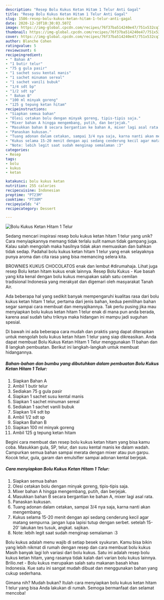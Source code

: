 ```yaml
---
description: "Resep Bolu Kukus Ketan Hitam 1 Telur Anti Gagal"
title: "Resep Bolu Kukus Ketan Hitam 1 Telur Anti Gagal"
slug: 1586-resep-bolu-kukus-ketan-hitam-1-telur-anti-gagal
date: 2020-12-10T10:30:03.507Z
image: https://img-global.cpcdn.com/recipes/76f37ba514240e47/751x532cq70/bolu-kukus-ketan-hitam-1-telur-foto-resep-utama.jpg
thumbnail: https://img-global.cpcdn.com/recipes/76f37ba514240e47/751x532cq70/bolu-kukus-ketan-hitam-1-telur-foto-resep-utama.jpg
cover: https://img-global.cpcdn.com/recipes/76f37ba514240e47/751x532cq70/bolu-kukus-ketan-hitam-1-telur-foto-resep-utama.jpg
author: Blanche Cohen
ratingvalue: 5
reviewcount: 6
recipeingredient:
- " Bahan A"
- "1 butir telur"
- "75 g gula pasir"
- "1 sachet susu kental manis"
- "1 sachet minuman sereal"
- "1 sachet vanili bubuk"
- "1/4 sdt bp"
- "1/2 sdt sp"
- " Bahan B"
- "100 ml minyak goreng"
- "125 g tepung ketan hitam"
recipeinstructions:
- "Siapkan semua bahan"
- "Olesi cetakan bolu dengan minyak goreng, tipis-tipis saja."
- "Mixer bahan A hingga mengembang, putih, dan berjejak."
- "Masukkan bahan B secara bergantian ke bahan A, mixer lagi asal rata."
- "Panaskan kukusan."
- "Tuang adonan dalam cetakan, sampai 3/4 nya saja, karna nanti akan mengembang."
- "Kukus selama 15-20 menit dengan api sedang cenderung kecil agar matang sempurna. jangan lupa lapisi tutup dengan serbet. setelah 15-20&#39; lakukan tes tusuk, angkat. sajikan."
- "Note: lebih legit saat sudah menginap semalaman :3"
categories:
- Resep
tags:
- bolu
- kukus
- ketan

katakunci: bolu kukus ketan 
nutrition: 255 calories
recipecuisine: Indonesian
preptime: "PT23M"
cooktime: "PT38M"
recipeyield: "4"
recipecategory: Dessert

---
```



![Bolu Kukus Ketan Hitam 1 Telur](https://img-global.cpcdn.com/recipes/76f37ba514240e47/751x532cq70/bolu-kukus-ketan-hitam-1-telur-foto-resep-utama.jpg)

Sedang mencari inspirasi resep bolu kukus ketan hitam 1 telur yang unik? Cara menyiapkannya memang tidak terlalu sulit namun tidak gampang juga. Kalau salah mengolah maka hasilnya tidak akan memuaskan dan bahkan tidak sedap. Padahal bolu kukus ketan hitam 1 telur yang enak selayaknya punya aroma dan cita rasa yang bisa memancing selera kita.

BROWNIES KUKUS CHOCOLATOS enak dan lembut #dirumahaja. Lihat juga resep Bolu ketan hitam kukus enak lainnya. Resep Bolu Kukus - Kue basah yang kita kenal dengan bolu kukus merupakan salah satu cemilan tradisional Indonesia yang merakyat dan digemari oleh masyarakat Tanah Air.

Ada beberapa hal yang sedikit banyak mempengaruhi kualitas rasa dari bolu kukus ketan hitam 1 telur, pertama dari jenis bahan, kedua pemilihan bahan segar sampai cara membuat dan menyajikannya. Tak perlu pusing jika mau menyiapkan bolu kukus ketan hitam 1 telur enak di mana pun anda berada, karena asal sudah tahu triknya maka hidangan ini mampu jadi suguhan spesial.


Di bawah ini ada beberapa cara mudah dan praktis yang dapat diterapkan untuk mengolah bolu kukus ketan hitam 1 telur yang siap dikreasikan. Anda dapat membuat Bolu Kukus Ketan Hitam 1 Telur menggunakan 11 bahan dan 8 langkah pembuatan. Berikut ini langkah-langkah untuk membuat hidangannya.

<!--inarticleads1-->

##### Bahan-bahan dan bumbu yang dibutuhkan dalam pembuatan Bolu Kukus Ketan Hitam 1 Telur:

1. Siapkan  Bahan A
1. Ambil 1 butir telur
1. Sediakan 75 g gula pasir
1. Siapkan 1 sachet susu kental manis
1. Siapkan 1 sachet minuman sereal
1. Sediakan 1 sachet vanili bubuk
1. Siapkan 1/4 sdt bp
1. Ambil 1/2 sdt sp
1. Siapkan  Bahan B
1. Siapkan 100 ml minyak goreng
1. Ambil 125 g tepung ketan hitam


Begini cara membuat dan resep bolu kukus ketan hitam yang bisa kamu coba. Masukkan gula, SP, telur, dan susu kental manis ke dalam wadah. Campurkan semua bahan sampai merata dengan mixer atau pun garpu. Kocok telur, gula, garam dan emulsifier sampai adonan kental berjejak. 

<!--inarticleads2-->

##### Cara menyiapkan Bolu Kukus Ketan Hitam 1 Telur:

1. Siapkan semua bahan
1. Olesi cetakan bolu dengan minyak goreng, tipis-tipis saja.
1. Mixer bahan A hingga mengembang, putih, dan berjejak.
1. Masukkan bahan B secara bergantian ke bahan A, mixer lagi asal rata.
1. Panaskan kukusan.
1. Tuang adonan dalam cetakan, sampai 3/4 nya saja, karna nanti akan mengembang.
1. Kukus selama 15-20 menit dengan api sedang cenderung kecil agar matang sempurna. jangan lupa lapisi tutup dengan serbet. setelah 15-20&#39; lakukan tes tusuk, angkat. sajikan.
1. Note: lebih legit saat sudah menginap semalaman :3


Bolu kukus adalah menu wajib di setiap besek syukuran. Kamu bisa bikin yang lebih nikmat di rumah dengan resep dan cara membuat bolu kukus Masih banyak lagi loh variasi dari bolu kukus. Satu ini adalah resep bolu kukus ketan hitam, yang rasanya tidak kalah dari varian bolu kukus lainnya. Brilio.net - Bolu kukus merupakan salah satu makanan basah khas Indonesia. Kue satu ini sangat mudah dibuat dan menggunakan bahan yang cukup sederhana. 

Gimana nih? Mudah bukan? Itulah cara menyiapkan bolu kukus ketan hitam 1 telur yang bisa Anda lakukan di rumah. Semoga bermanfaat dan selamat mencoba!
